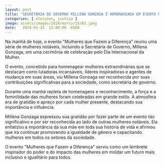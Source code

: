 ```yaml
---
layout: post
title: "SECRETÁRIA DE GOVERNO MILLENA GONZAGA É HOMENAGEADA EM EVENTO DE DIA DAS MULHERES"
categories: [ eleições, justiça ]
image: assets/images/2024/marco/15/03.jpeg
date:   2024-03-15  12:00:00 -0300
---
```

Na manhã de hoje, o evento "Mulheres que Fazem a Diferença" reuniu uma série de mulheres notáveis, incluindo a Secretária de Governo, Millena Gonzaga, em uma cerimônia de celebração pelo Dia Internacional da Mulher.

O evento, concebido para homenagear mulheres extraordinárias que se destacam como lutadoras incansáveis, líderes inspiradoras e agentes de mudança em suas áreas, viu Millena Gonzaga ser reconhecida por suas contribuições significativas para a sociedade, como secretária de governo.

Durante uma manhã repleta de homenagens e reconhecimento, a força e a feminilidade das mulheres foram celebradas em grande estilo. A atmosfera era de gratidão e apreço por cada mulher presente, destacando sua importância e influência.

Millena Gonzaga expressou sua gratidão por fazer parte de um evento tão significativo e por ser reconhecida ao lado de outras mulheres notáveis. Ela enfatizou a importância da sua mãe em toda sua história de vida e afirmou que irá continuar promovendo a igualdade de gênero e capacitando mulheres em todos os setores da sociedade.

O evento "Mulheres que Fazem a Diferença" serviu como um lembrete inspirador do poder e do impacto das mulheres em moldar um futuro mais inclusivo e igualitário para todos.
